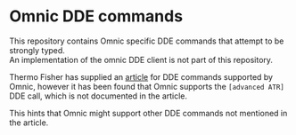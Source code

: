 # Omnic DDE commands #

This repository contains Omnic specific DDE commands that attempt to be strongly typed.\
An implementation of the omnic DDE client is not part of this repository.

Thermo Fisher has supplied an [article](https://mmrc.caltech.edu/FTIR/Nicolet/Nicolet%20manuals/OMNIC%20DDE%20Commands%20&%20Parameters.pdf) for DDE commands supported by Omnic, however it has been found that Omnic supports the `[advanced ATR]` DDE call, which is not documented in the article.

This hints that Omnic might support other DDE commands not mentioned in the article.
